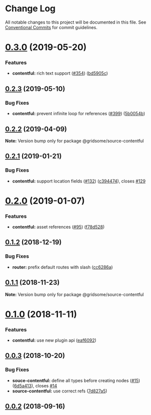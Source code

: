 # Change Log

All notable changes to this project will be documented in this file.
See [Conventional Commits](https://conventionalcommits.org) for commit guidelines.

# [0.3.0](https://github.com/gridsome/gridsome/tree/master/packages/source-contentful/compare/@gridsome/source-contentful@0.2.3...@gridsome/source-contentful@0.3.0) (2019-05-20)


### Features

* **contentful:** rich text support ([#354](https://github.com/gridsome/gridsome/tree/master/packages/source-contentful/issues/354)) ([bd5905c](https://github.com/gridsome/gridsome/tree/master/packages/source-contentful/commit/bd5905c))





## [0.2.3](https://github.com/gridsome/gridsome/tree/master/packages/source-contentful/compare/@gridsome/source-contentful@0.2.2...@gridsome/source-contentful@0.2.3) (2019-05-10)


### Bug Fixes

* **contentful:** prevent infinite loop for references ([#399](https://github.com/gridsome/gridsome/tree/master/packages/source-contentful/issues/399)) ([5b0054b](https://github.com/gridsome/gridsome/tree/master/packages/source-contentful/commit/5b0054b))





## [0.2.2](https://github.com/gridsome/gridsome/tree/master/packages/source-contentful/compare/@gridsome/source-contentful@0.2.1...@gridsome/source-contentful@0.2.2) (2019-04-09)

**Note:** Version bump only for package @gridsome/source-contentful





<a name="0.2.1"></a>
## [0.2.1](https://github.com/gridsome/gridsome/tree/master/packages/source-contentful/compare/@gridsome/source-contentful@0.2.0...@gridsome/source-contentful@0.2.1) (2019-01-21)


### Bug Fixes

* **contentful:** support location fields ([#132](https://github.com/gridsome/gridsome/tree/master/packages/source-contentful/issues/132)) ([c394474](https://github.com/gridsome/gridsome/tree/master/packages/source-contentful/commit/c394474)), closes [#129](https://github.com/gridsome/gridsome/tree/master/packages/source-contentful/issues/129)





<a name="0.2.0"></a>
# [0.2.0](https://github.com/gridsome/gridsome/compare/@gridsome/source-contentful@0.1.2...@gridsome/source-contentful@0.2.0) (2019-01-07)


### Features

* **contentful:** asset references ([#95](https://github.com/gridsome/gridsome/issues/95)) ([f78d528](https://github.com/gridsome/gridsome/commit/f78d528))


<a name="0.1.2"></a>
## [0.1.2](https://github.com/gridsome/gridsome/compare/@gridsome/source-contentful@0.1.1...@gridsome/source-contentful@0.1.2) (2018-12-19)


### Bug Fixes

* **router:** prefix default routes with slash ([cc6286a](https://github.com/gridsome/gridsome/commit/cc6286a))


<a name="0.1.1"></a>
## [0.1.1](https://github.com/gridsome/gridsome/compare/@gridsome/source-contentful@0.1.0...@gridsome/source-contentful@0.1.1) (2018-11-23)

**Note:** Version bump only for package @gridsome/source-contentful


<a name="0.1.0"></a>
# [0.1.0](https://github.com/gridsome/gridsome/compare/@gridsome/source-contentful@0.0.3...@gridsome/source-contentful@0.1.0) (2018-11-11)


### Features

* **contentful:** use new plugin api ([eaf6092](https://github.com/gridsome/gridsome/commit/eaf6092))


<a name="0.0.3"></a>
## [0.0.3](https://github.com/gridsome/gridsome/compare/142896c2454016dc989a7872faffec7263fc658c...@gridsome/source-contentful@0.0.3) (2018-10-20)


### Bug Fixes

* **souce-contentful:** define all types before creating nodes ([#15](https://github.com/gridsome/gridsome/issues/15)) ([6d5a413](https://github.com/gridsome/gridsome/commit/6d5a413)), closes [#14](https://github.com/gridsome/gridsome/issues/14)
* **source-contentful:** use correct refs ([7d827a5](https://github.com/gridsome/gridsome/commit/7d827a5))



<a name="0.0.2"></a>
## [0.0.2](https://github.com/gridsome/gridsome/compare/142896c2454016dc989a7872faffec7263fc658c...@gridsome/source-contentful@0.0.3) (2018-09-16)
